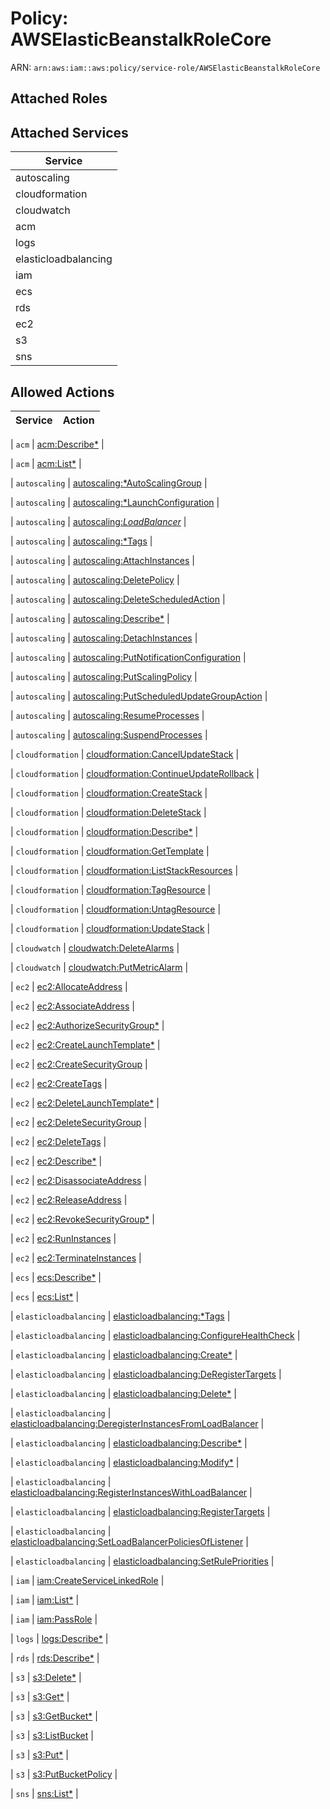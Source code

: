 # Policy: AWSElasticBeanstalkRoleCore

ARN: `arn:aws:iam::aws:policy/service-role/AWSElasticBeanstalkRoleCore`

## Attached Roles

## Attached Services

| Service |
|---------|
| autoscaling |
| cloudformation |
| cloudwatch |
| acm |
| logs |
| elasticloadbalancing |
| iam |
| ecs |
| rds |
| ec2 |
| s3 |
| sns |

## Allowed Actions

| Service | Action |
|:-------:|--------|

| `acm` | [acm:Describe*](../actions.md#acm:describeall) |

| `acm` | [acm:List*](../actions.md#acm:listall) |

| `autoscaling` | [autoscaling:*AutoScalingGroup](../actions.md#autoscaling:allautoscalinggroup) |

| `autoscaling` | [autoscaling:*LaunchConfiguration](../actions.md#autoscaling:alllaunchconfiguration) |

| `autoscaling` | [autoscaling:*LoadBalancer*](../actions.md#autoscaling:allloadbalancerall) |

| `autoscaling` | [autoscaling:*Tags](../actions.md#autoscaling:alltags) |

| `autoscaling` | [autoscaling:AttachInstances](../actions.md#autoscaling:attachinstances) |

| `autoscaling` | [autoscaling:DeletePolicy](../actions.md#autoscaling:deletepolicy) |

| `autoscaling` | [autoscaling:DeleteScheduledAction](../actions.md#autoscaling:deletescheduledaction) |

| `autoscaling` | [autoscaling:Describe*](../actions.md#autoscaling:describeall) |

| `autoscaling` | [autoscaling:DetachInstances](../actions.md#autoscaling:detachinstances) |

| `autoscaling` | [autoscaling:PutNotificationConfiguration](../actions.md#autoscaling:putnotificationconfiguration) |

| `autoscaling` | [autoscaling:PutScalingPolicy](../actions.md#autoscaling:putscalingpolicy) |

| `autoscaling` | [autoscaling:PutScheduledUpdateGroupAction](../actions.md#autoscaling:putscheduledupdategroupaction) |

| `autoscaling` | [autoscaling:ResumeProcesses](../actions.md#autoscaling:resumeprocesses) |

| `autoscaling` | [autoscaling:SuspendProcesses](../actions.md#autoscaling:suspendprocesses) |

| `cloudformation` | [cloudformation:CancelUpdateStack](../actions.md#cloudformation:cancelupdatestack) |

| `cloudformation` | [cloudformation:ContinueUpdateRollback](../actions.md#cloudformation:continueupdaterollback) |

| `cloudformation` | [cloudformation:CreateStack](../actions.md#cloudformation:createstack) |

| `cloudformation` | [cloudformation:DeleteStack](../actions.md#cloudformation:deletestack) |

| `cloudformation` | [cloudformation:Describe*](../actions.md#cloudformation:describeall) |

| `cloudformation` | [cloudformation:GetTemplate](../actions.md#cloudformation:gettemplate) |

| `cloudformation` | [cloudformation:ListStackResources](../actions.md#cloudformation:liststackresources) |

| `cloudformation` | [cloudformation:TagResource](../actions.md#cloudformation:tagresource) |

| `cloudformation` | [cloudformation:UntagResource](../actions.md#cloudformation:untagresource) |

| `cloudformation` | [cloudformation:UpdateStack](../actions.md#cloudformation:updatestack) |

| `cloudwatch` | [cloudwatch:DeleteAlarms](../actions.md#cloudwatch:deletealarms) |

| `cloudwatch` | [cloudwatch:PutMetricAlarm](../actions.md#cloudwatch:putmetricalarm) |

| `ec2` | [ec2:AllocateAddress](../actions.md#ec2:allocateaddress) |

| `ec2` | [ec2:AssociateAddress](../actions.md#ec2:associateaddress) |

| `ec2` | [ec2:AuthorizeSecurityGroup*](../actions.md#ec2:authorizesecuritygroupall) |

| `ec2` | [ec2:CreateLaunchTemplate*](../actions.md#ec2:createlaunchtemplateall) |

| `ec2` | [ec2:CreateSecurityGroup](../actions.md#ec2:createsecuritygroup) |

| `ec2` | [ec2:CreateTags](../actions.md#ec2:createtags) |

| `ec2` | [ec2:DeleteLaunchTemplate*](../actions.md#ec2:deletelaunchtemplateall) |

| `ec2` | [ec2:DeleteSecurityGroup](../actions.md#ec2:deletesecuritygroup) |

| `ec2` | [ec2:DeleteTags](../actions.md#ec2:deletetags) |

| `ec2` | [ec2:Describe*](../actions.md#ec2:describeall) |

| `ec2` | [ec2:DisassociateAddress](../actions.md#ec2:disassociateaddress) |

| `ec2` | [ec2:ReleaseAddress](../actions.md#ec2:releaseaddress) |

| `ec2` | [ec2:RevokeSecurityGroup*](../actions.md#ec2:revokesecuritygroupall) |

| `ec2` | [ec2:RunInstances](../actions.md#ec2:runinstances) |

| `ec2` | [ec2:TerminateInstances](../actions.md#ec2:terminateinstances) |

| `ecs` | [ecs:Describe*](../actions.md#ecs:describeall) |

| `ecs` | [ecs:List*](../actions.md#ecs:listall) |

| `elasticloadbalancing` | [elasticloadbalancing:*Tags](../actions.md#elasticloadbalancing:alltags) |

| `elasticloadbalancing` | [elasticloadbalancing:ConfigureHealthCheck](../actions.md#elasticloadbalancing:configurehealthcheck) |

| `elasticloadbalancing` | [elasticloadbalancing:Create*](../actions.md#elasticloadbalancing:createall) |

| `elasticloadbalancing` | [elasticloadbalancing:DeRegisterTargets](../actions.md#elasticloadbalancing:deregistertargets) |

| `elasticloadbalancing` | [elasticloadbalancing:Delete*](../actions.md#elasticloadbalancing:deleteall) |

| `elasticloadbalancing` | [elasticloadbalancing:DeregisterInstancesFromLoadBalancer](../actions.md#elasticloadbalancing:deregisterinstancesfromloadbalancer) |

| `elasticloadbalancing` | [elasticloadbalancing:Describe*](../actions.md#elasticloadbalancing:describeall) |

| `elasticloadbalancing` | [elasticloadbalancing:Modify*](../actions.md#elasticloadbalancing:modifyall) |

| `elasticloadbalancing` | [elasticloadbalancing:RegisterInstancesWithLoadBalancer](../actions.md#elasticloadbalancing:registerinstanceswithloadbalancer) |

| `elasticloadbalancing` | [elasticloadbalancing:RegisterTargets](../actions.md#elasticloadbalancing:registertargets) |

| `elasticloadbalancing` | [elasticloadbalancing:SetLoadBalancerPoliciesOfListener](../actions.md#elasticloadbalancing:setloadbalancerpoliciesoflistener) |

| `elasticloadbalancing` | [elasticloadbalancing:SetRulePriorities](../actions.md#elasticloadbalancing:setrulepriorities) |

| `iam` | [iam:CreateServiceLinkedRole](../actions.md#iam:createservicelinkedrole) |

| `iam` | [iam:List*](../actions.md#iam:listall) |

| `iam` | [iam:PassRole](../actions.md#iam:passrole) |

| `logs` | [logs:Describe*](../actions.md#logs:describeall) |

| `rds` | [rds:Describe*](../actions.md#rds:describeall) |

| `s3` | [s3:Delete*](../actions.md#s3:deleteall) |

| `s3` | [s3:Get*](../actions.md#s3:getall) |

| `s3` | [s3:GetBucket*](../actions.md#s3:getbucketall) |

| `s3` | [s3:ListBucket](../actions.md#s3:listbucket) |

| `s3` | [s3:Put*](../actions.md#s3:putall) |

| `s3` | [s3:PutBucketPolicy](../actions.md#s3:putbucketpolicy) |

| `sns` | [sns:List*](../actions.md#sns:listall) |
